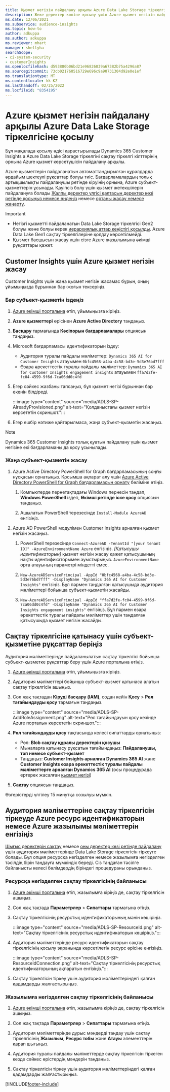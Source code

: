 ```yaml
---
title: Қызмет негізін пайдалану арқылы Azure Data Lake Storage тіркелгісіне қосылу
description: Жеке деректер көліне қосылу үшін Azure қызмет негізін пайдаланыңыз.
ms.date: 12/06/2021
ms.subservice: audience-insights
ms.topic: how-to
author: adkuppa
ms.author: adkuppa
ms.reviewer: mhart
manager: shellyha
searchScope:
- ci-system-security
- customerInsights
ms.openlocfilehash: d593880b06bd21e96826039a67382b75a4296a87
ms.sourcegitcommit: 73cb021760516729e696c9a90731304d92e0e1ef
ms.translationtype: MT
ms.contentlocale: kk-KZ
ms.lasthandoff: 02/25/2022
ms.locfileid: "8354195"
---
```

# <a name="connect-to-an-azure-data-lake-storage-account-by-using-an-azure-service-principal"></a>Azure қызмет негізін пайдалану арқылы Azure Data Lake Storage тіркелгісіне қосылу

Бұл мақалада қосылу әдісі қарастырылады Dynamics 365 Customer Insights а Azure Data Lake Storage тіркелгіні сақтау тіркелгі кілттерінің орнына Azure қызмет көрсетушісін пайдалану арқылы. 

Azure қызметтерін пайдаланатын автоматтандырылған құралдарда әрдайым шектеулі рұқсаттар болуы тиіс. Бағдарламалардың толық артықшылықты пайдаланушы ретінде кіруінің орнына, Azure субъект-қызметтерін ұсынады. Қауіпсіз болу үшін қызмет жетекшілерін пайдалануға болады [Жалпы деректер үлгісі қалтасын деректер көзі ретінде қосыңыз немесе өңдеңіз](connect-common-data-model.md) немесе [ортаны жасау немесе жаңарту](create-environment.md).

> [!IMPORTANT]
> - Негізгі қызметті пайдаланатын Data Lake Storage тіркелгісі Gen2 болуы және болуы керек [иерархиялық аттар кеңістігі қосылды](/azure/storage/blobs/data-lake-storage-namespace). Azure Data Lake Gen1 сақтау тіркелгілеріне қолдау көрсетілмейді.
> - Қызмет басшысын жасау үшін сізге Azure жазылымына әкімші рұқсаттары қажет.

## <a name="create-an-azure-service-principal-for-customer-insights"></a>Customer Insights үшін Azure қызмет негізін жасау

Customer Insights үшін жаңа қызмет негізін жасамас бұрын, оның ұйымыңызда бұрыннан бар-жоғын тексеріңіз.

### <a name="look-for-an-existing-service-principal"></a>Бар субъект-қызметін іздеңіз

1. [Azure әкімші порталына](https://portal.azure.com) өтіп, ұйымыңызға кіріңіз.

2. **Azure қызметтері** өрісінен **Azure Active Directory** таңдаңыз.

3. **Басқару** тармағында **Кәсіпорын бағдарламалары** опциясын таңдаңыз.

4. Microsoft бағдарламасы идентификаторын іздеу:
   - Аудитория туралы пайдалы мәліметтер: `Dynamics 365 AI for Customer Insights` атауымен `0bfc4568-a4ba-4c58-bd3e-5d3e76bd7fff`
   - Өзара әрекеттестік туралы пайдалы мәліметтер: `Dynamics 365 AI for Customer Insights engagement insights` атауымен `ffa7d2fe-fc04-4599-9f6d-7ca06dd0c4fd`

5. Егер сәйкес жазбаны тапсаңыз, бұл қызмет негізі бұрыннан бар екенін білдіреді. 
   
   :::image type="content" source="media/ADLS-SP-AlreadyProvisioned.png" alt-text="Қолданыстағы қызмет негізін көрсететін скриншот.":::
   
6. Егер ешбір нәтиже қайтарылмаса, жаңа субъект-қызметін жасаңыз.

>[!NOTE]
>Dynamics 365 Customer Insights толық қуатын пайдалану үшін қызмет негізіне екі бағдарламаны да қосу ұсынылады.

### <a name="create-a-new-service-principal"></a>Жаңа субъект-қызметін жасау

1. Azure Active Directory PowerShell for Graph бағдарламасының соңғы нұсқасын орнатыңыз. Қосымша ақпарат алу үшін [Azure Active Directory PowerShell for Graph бағдарламасын орнату](/powershell/azure/active-directory/install-adv2) бөліміне өтіңіз.

   1. Компьютерде пернетақтадағы Windows пернесін таңдап, **Windows PowerShell** іздеп, **Әкімші ретінде іске қосу** опциясын таңдаңыз.
   
   1. Ашылатын PowerShell терезесінде `Install-Module AzureAD` енгізіңіз.

2. Azure AD PowerShell модулімен Customer Insights арналған қызмет негізін жасаңыз.

   1. PowerShell терезесінде `Connect-AzureAD -TenantId "[your tenant ID]" -AzureEnvironmentName Azure` енгізіңіз. *[Қатысушы идентификаторын]* қызмет негізін жасау қажет қатысушының нақты идентификаторымен ауыстырыңыз. `AzureEnvironmentName` орта атауының параметрі міндетті емес.
  
   1. `New-AzureADServicePrincipal -AppId "0bfc4568-a4ba-4c58-bd3e-5d3e76bd7fff" -DisplayName "Dynamics 365 AI for Customer Insights"` енгізіңіз. Бұл пәрмен таңдалған қатысушыда аудитория мәліметтері бойынша субъект-қызметін жасайды. 

   1. `New-AzureADServicePrincipal -AppId "ffa7d2fe-fc04-4599-9f6d-7ca06dd0c4fd" -DisplayName "Dynamics 365 AI for Customer Insights engagement insights"` енгізіңіз. Бұл пәрмен өзара әрекеттестік туралы пайдалы мәліметтер үшін таңдалған қатысушыда қызмет негізін жасайды.

## <a name="grant-permissions-to-the-service-principal-to-access-the-storage-account"></a>Сақтау тіркелгісіне қатынасу үшін субъект-қызметіне рұқсаттар беріңіз

Аудитория мәліметтерінде пайдаланылатын сақтау тіркелгісі бойынша субъект-қызметке рұқсаттар беру үшін Azure порталына өтіңіз.

1. [Azure әкімші порталына](https://portal.azure.com) өтіп, ұйымыңызға кіріңіз.

1. Аудитория мәліметтері бойынша субъект-қызмет қатынаса алатын сақтау тіркелгісін ашыңыз.

1. Сол жақ тақтадан **Кіруді басқару (IAM)**, содан кейін **Қосу** > **Рөл тағайындауды қосу** тармағын таңдаңыз.

   :::image type="content" source="media/ADLS-SP-AddRoleAssignment.png" alt-text="Рөл тағайындауын қосу кезінде Azure порталын көрсететін скриншот.":::

1. **Рөл тағайындауды қосу** тақтасында келесі сипаттарды орнатыңыз:
   - Рөл: **Blob сақтау құралы деректерін қосушы**
   - Мыналарға қатынасу рұқсатын тағайындаңыз: **Пайдаланушы, топ немесе субъект-қызмет**
   - Таңдаңыз: **Customer Insights арналған Dynamics 365 AI** және **Customer Insights өзара әрекеттестік туралы пайдалы мәліметтерге арналған Dynamics 365 AI** (осы процедурада ертерек жасалған [қызмет негізі](#create-a-new-service-principal))

1.  **Сақтау** опциясын таңдаңыз.

Өзгерістерді үлгілеу 15 минутқа созылуы мүмкін.

## <a name="enter-the-azure-resource-id-or-the-azure-subscription-details-in-the-storage-account-attachment-to-audience-insights"></a>Аудитория мәліметтеріне сақтау тіркелгісін тіркеуде Azure ресурс идентификаторын немесе Azure жазылымы мәліметтерін енгізіңіз

[Шығыс деректерін сақтау](manage-environments.md) немесе [оны деректер көзі ретінде пайдалану](/dynamics365/customer-insights/audience-insights/connect-dataverse-managed-lake) үшін аудитория мәліметтерінде Data Lake Storage тіркелгісін тіркеуге болады. Бұл опция ресурсқа негізделген немесе жазылымға негізделген тәсілдің бірін таңдауға мүмкіндік береді. Сіз таңдаған тәсілге байланысты келесі бөлімдердің біріндегі процедураны орындаңыз.

### <a name="resource-based-storage-account-connection"></a>Ресурсқа негізделген сақтау тіркелгісінің байланысы

1. [Azure әкімші порталына](https://portal.azure.com) өтіп, жазылымға кіріңіз де, сақтау тіркелгісін ашыңыз.

1. Сол жақ тақтада **Параметрлер** > **Сипаттары** тармағына өтіңіз.

1. Сақтау тіркелгісінің ресурстық идентификаторының мәнін көшіріңіз.

   :::image type="content" source="media/ADLS-SP-ResourceId.png" alt-text="Сақтау тіркелгісінің ресурстық идентификаторын көшіріңіз.":::

1. Аудитория мәліметтерінде ресурс идентификаторын сақтау тіркелгісінің қосылу экранында көрсетілетін ресурс өрісіне енгізіңіз.

   :::image type="content" source="media/ADLS-SP-ResourceIdConnection.png" alt-text="Сақтау тіркелгісінің ресурстық идентификаторының ақпаратын енгізіңіз.":::   

1. Сақтау тіркелгісін тіркеу үшін аудитория мәліметтеріндегі қалған қадамдарды жалғастырыңыз.

### <a name="subscription-based-storage-account-connection"></a>Жазылымға негізделген сақтау тіркелгісінің байланысы

1. [Azure әкімші порталына](https://portal.azure.com) өтіп, жазылымға кіріңіз де, сақтау тіркелгісін ашыңыз.

1. Сол жақ тақтада **Параметрлер** > **Сипаттары** тармағына өтіңіз.

1. Аудитория мәліметтерінде дұрыс мәндерді таңдау үшін сақтау тіркелгісінің **Жазылым**, **Ресурс тобы** және **Атауы** элементтерін қарап шығыңыз.

1. Аудитория туралы пайдалы мәліметтерде сақтау тіркелгісін тіркеген кезде сәйкес өрістердің мәндерін таңдаңыз.

1. Сақтау тіркелгісін тіркеу үшін аудитория мәліметтеріндегі қалған қадамдарды жалғастырыңыз.


[!INCLUDE[footer-include](../includes/footer-banner.md)]